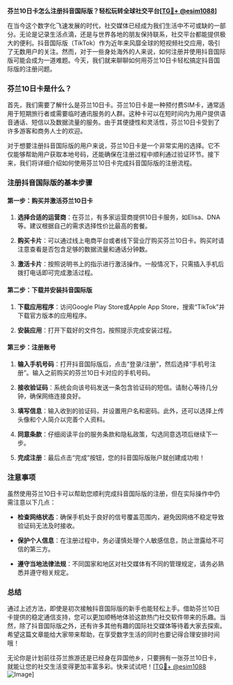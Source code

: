 **芬兰10日卡怎么注册抖音国际版？轻松玩转全球社交平台[[TG💪+ @esim1088](https://t.me/s/esim1088)]**

在当今这个数字化飞速发展的时代，社交媒体已经成为我们生活中不可或缺的一部分。无论是记录生活点滴，还是与世界各地的朋友保持联系，社交平台都能提供极大的便利。抖音国际版（TikTok）作为近年来风靡全球的短视频社交应用，吸引了无数用户的关注。然而，对于一些身处海外的人来说，如何注册并使用抖音国际版可能会成为一道难题。今天，我们就来聊聊如何用芬兰10日卡轻松搞定抖音国际版的注册问题。

### 芬兰10日卡是什么？

首先，我们需要了解什么是芬兰10日卡。芬兰10日卡是一种预付费SIM卡，通常适用于短期旅行者或需要临时通讯服务的人群。这种卡可以在短时间内为用户提供语音通话、短信以及数据流量的服务。由于其便捷性和灵活性，芬兰10日卡受到了许多游客和商务人士的欢迎。

对于想要注册抖音国际版的用户来说，芬兰10日卡是一个非常实用的选择。它不仅能够帮助用户获取本地号码，还能确保在注册过程中顺利通过验证环节。接下来，我们将详细介绍如何使用芬兰10日卡完成抖音国际版的注册流程。

### 注册抖音国际版的基本步骤

#### 第一步：购买并激活芬兰10日卡

1. **选择合适的运营商**：在芬兰，有多家运营商提供10日卡服务，如Elisa、DNA等。建议根据自己的需求选择性价比最高的套餐。
   
2. **购买卡片**：可以通过线上电商平台或者线下营业厅购买芬兰10日卡。购买时请注意查看是否包含足够的数据流量和通话分钟数。

3. **激活卡片**：按照说明书上的指示进行激活操作。一般情况下，只需插入手机后拨打电话即可完成激活过程。

#### 第二步：下载并安装抖音国际版

1. **下载应用程序**：访问Google Play Store或Apple App Store，搜索“TikTok”并下载官方版本的应用程序。

2. **安装应用**：打开下载好的文件包，按照提示完成安装过程。

#### 第三步：注册账号

1. **输入手机号码**：打开抖音国际版后，点击“登录/注册”，然后选择“手机号注册”。输入之前购买的芬兰10日卡对应的手机号码。

2. **接收验证码**：系统会向该号码发送一条包含验证码的短信。请耐心等待几分钟，确保网络连接良好。

3. **填写信息**：输入收到的验证码，并设置用户名和密码。此外，还可以选择上传头像和个人简介以完善个人资料。

4. **同意条款**：仔细阅读平台的服务条款和隐私政策，勾选同意选项后继续下一步。

5. **完成注册**：最后点击“完成”按钮，您的抖音国际版账户就创建成功啦！

### 注意事项

虽然使用芬兰10日卡可以帮助您顺利完成抖音国际版的注册，但在实际操作中仍需注意以下几点：

- **检查网络状态**：确保手机处于良好的信号覆盖范围内，避免因网络不稳定导致验证码无法及时接收。
  
- **保护个人信息**：在注册过程中，务必谨慎处理个人敏感信息，防止泄露给不可信的第三方。

- **遵守当地法律法规**：不同国家和地区对社交媒体有不同的管理规定，请务必熟悉并遵守相关规定。

### 总结

通过上述方法，即使是初次接触抖音国际版的新手也能轻松上手。借助芬兰10日卡提供的稳定通信支持，您可以更加顺畅地体验这款热门社交软件带来的乐趣。当然，除了抖音国际版之外，还有许多其他有趣的国际社交媒体等待着大家去探索。希望这篇文章能给大家带来帮助，在享受数字生活的同时也要记得合理安排时间哦！

无论你是计划前往芬兰旅游还是已经身在异国他乡，只要拥有一张芬兰10日卡，就能让您的社交生活变得更加丰富多彩。快来试试吧！[[TG💪+ @esim1088](https://t.me/s/esim1088) ![Image](https://i.postimg.cc/4NQfJmqS/Snipaste-2025-05-13-00-14-12.png)]